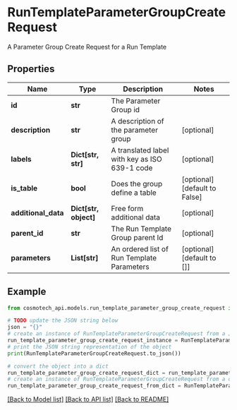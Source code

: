# RunTemplateParameterGroupCreateRequest

A Parameter Group Create Request for a Run Template

## Properties

Name | Type | Description | Notes
------------ | ------------- | ------------- | -------------
**id** | **str** | The Parameter Group id | 
**description** | **str** | A description of the parameter group | [optional] 
**labels** | **Dict[str, str]** | A translated label with key as ISO 639-1 code | [optional] 
**is_table** | **bool** | Does the group define a table | [optional] [default to False]
**additional_data** | **Dict[str, object]** | Free form additional data | [optional] 
**parent_id** | **str** | The Run Template Group parent Id | [optional] 
**parameters** | **List[str]** | An ordered list of Run Template Parameters | [optional] [default to []]

## Example

```python
from cosmotech_api.models.run_template_parameter_group_create_request import RunTemplateParameterGroupCreateRequest

# TODO update the JSON string below
json = "{}"
# create an instance of RunTemplateParameterGroupCreateRequest from a JSON string
run_template_parameter_group_create_request_instance = RunTemplateParameterGroupCreateRequest.from_json(json)
# print the JSON string representation of the object
print(RunTemplateParameterGroupCreateRequest.to_json())

# convert the object into a dict
run_template_parameter_group_create_request_dict = run_template_parameter_group_create_request_instance.to_dict()
# create an instance of RunTemplateParameterGroupCreateRequest from a dict
run_template_parameter_group_create_request_from_dict = RunTemplateParameterGroupCreateRequest.from_dict(run_template_parameter_group_create_request_dict)
```
[[Back to Model list]](../README.md#documentation-for-models) [[Back to API list]](../README.md#documentation-for-api-endpoints) [[Back to README]](../README.md)


